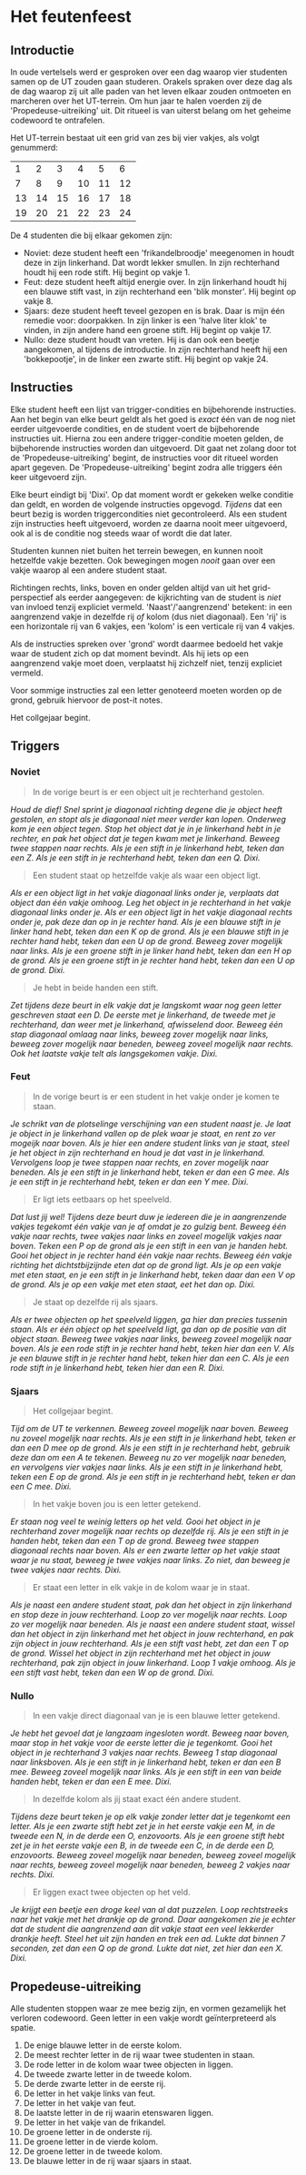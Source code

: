 # Het feutenfeest

## Introductie
In oude vertelsels werd er gesproken over een dag waarop vier studenten samen op de UT zouden gaan studeren. Orakels spraken over deze dag als de dag waarop zij uit alle paden van het leven elkaar zouden ontmoeten en marcheren over het UT-terrein. Om hun jaar te halen voerden zij de 'Propedeuse-uitreiking' uit. Dit ritueel is van uiterst belang om het geheime codewoord te ontrafelen.

Het UT-terrein bestaat uit een grid van zes bij vier vakjes, als volgt genummerd:

|    |    |    |    |    |    |
|----|----|----|----|----|----|
|  1 |  2 |  3 |  4 |  5 |  6 |
|  7 |  8 |  9 | 10 | 11 | 12 |
| 13 | 14 | 15 | 16 | 17 | 18 |
| 19 | 20 | 21 | 22 | 23 | 24 |

De 4 studenten die bij elkaar gekomen zijn:
 * Noviet: deze student heeft een 'frikandelbroodje' meegenomen in houdt deze in zijn linkerhand. Dat wordt lekker smullen. In zijn rechterhand houdt hij een rode stift. Hij begint op vakje 1.
 * Feut: deze student heeft altijd energie over. In zijn linkerhand houdt hij een blauwe stift vast, in zijn rechterhand een 'blik monster'. Hij begint op vakje 8.
 * Sjaars: deze student heeft teveel gezopen en is brak. Daar is mijn één remedie voor: doorpakken. In zijn linker is een 'halve liter klok' te vinden, in zijn andere hand een groene stift. Hij begint op vakje 17.
 * Nullo: deze student houdt van vreten. Hij is dan ook een beetje aangekomen, al tijdens de introductie. In zijn rechterhand heeft hij een 'bokkepootje', in de linker een zwarte stift. Hij begint op vakje 24.

## Instructies
Elke student heeft een lijst van trigger-condities en bijbehorende instructies. Aan het begin van elke beurt geldt als het goed is *exact* één van de nog niet eerder uitgevoerde condities, en de student voert de bijbehorende instructies uit. Hierna zou een andere trigger-conditie moeten gelden, de bijbehorende instructies worden dan uitgevoerd. Dit gaat net zolang door tot de 'Propedeuse-uitreiking' begint, de instructies voor dit ritueel worden apart gegeven. De 'Propedeuse-uitreiking' begint zodra alle triggers één keer uitgevoerd zijn.

Elke beurt eindigt bij 'Dixi'. Op dat moment wordt er gekeken welke conditie dan geldt, en worden de volgende instructies opgevogd. _Tijdens_ dat een beurt bezig is worden triggercondities niet gecontroleerd. Als een student zijn instructies heeft uitgevoerd, worden ze daarna nooit meer uitgevoerd, ook al is de conditie nog steeds waar of wordt die dat later.

Studenten kunnen niet buiten het terrein bewegen, en kunnen nooit hetzelfde vakje bezetten. Ook bewegingen mogen *nooit* gaan over een vakje waarop al een andere student staat.

Richtingen rechts, links, boven en onder gelden altijd van uit het grid-perspectief als eerder aangegeven: de kijkrichting van de student is *niet* van invloed tenzij expliciet vermeld. 'Naast'/'aangrenzend' betekent: in een aangrenzend vakje in dezelfde rij *of* kolom (dus niet diagonaal). Een 'rij' is een horizontale rij van 6 vakjes, een 'kolom' is een verticale rij van 4 vakjes.

Als de instructies spreken over 'grond' wordt daarmee bedoeld het vakje waar de student zich op dat moment bevindt. Als hij iets op een aangrenzend vakje moet doen, verplaatst hij zichzelf niet, tenzij expliciet vermeld.

Voor sommige instructies zal een letter genoteerd moeten worden op de grond, gebruik hiervoor de post-it notes.

Het collgejaar begint.

## Triggers
### Noviet
> In de vorige beurt is er een object uit je rechterhand gestolen.

_Houd de dief! Snel sprint je diagonaal richting degene die je object heeft gestolen, en stopt als je diagonaal niet meer verder kan lopen. Onderweg kom je een object tegen. Stop het object dat je in je linkerhand hebt in je rechter, en pak het object dat je tegen kwam met je linkerhand. Beweeg twee stappen naar rechts. Als je een stift in je linkerhand hebt, teken dan een Z. Als je een stift in je rechterhand hebt, teken dan een Q. Dixi._

> Een student staat op hetzelfde vakje als waar een object ligt.

_Als er een object ligt in het vakje diagonaal links onder je, verplaats dat object dan één vakje omhoog. Leg het object in je rechterhand in het vakje diagonaal links onder je. Als er een object ligt in het vakje diagonaal rechts onder je, pak deze dan op in je rechter hand. Als je een blauwe stift in je linker hand hebt, teken dan een K op de grond. Als je een blauwe stift in je rechter hand hebt, teken dan een U op de grond. Beweeg zover mogelijk naar links. Als je een groene stift in je linker hand hebt, teken dan een H op de grond. Als je een groene stift in je rechter hand hebt, teken dan een U op de grond. Dixi._

> Je hebt in beide handen een stift.

_Zet tijdens deze beurt in elk vakje dat je langskomt waar nog geen letter geschreven staat een D. De eerste met je linkerhand, de tweede met je rechterhand, dan weer met je linkerhand, afwisselend door. Beweeg één stap diagonaal omlaag naar links, beweeg zover mogelijk naar links, beweeg zover mogelijk naar beneden, beweeg zoveel mogelijk naar rechts. Ook het laatste vakje telt als langsgekomen vakje. Dixi._

### Feut
> In de vorige beurt is er een student in het vakje onder je komen te staan.

_Je schrikt van de plotselinge verschijning van een student naast je. Je laat je object in je linkerhand vallen op de plek waar je staat, en rent zo ver mogeijk naar boven. Als je hier een andere student links van je staat, steel je het object in zijn rechterhand en houd je dat vast in je linkerhand. Vervolgens loop je twee stappen naar rechts, en zover mogelijk naar beneden. Als je een stift in je linkerhand hebt, teken er dan een G mee. Als je een stift in je rechterhand hebt, teken er dan een Y mee. Dixi._

> Er ligt iets eetbaars op het speelveld.

_Dat lust jij wel! Tijdens deze beurt duw je iedereen die je in aangrenzende vakjes tegekomt één vakje van je af omdat je zo gulzig bent. Beweeg één vakje naar rechts, twee vakjes naar links en zoveel mogelijk vakjes naar boven. Teken een P op de grond als je een stift in een van je handen hebt. Gooi het object in je rechter hand één vakje naar rechts. Beweeg één vakje richting het dichtstbijzijnde eten dat op de grond ligt. Als je op een vakje met eten staat, en je een stift in je linkerhand hebt, teken daar dan een V op de grond. Als je op een vakje met eten staat, eet het dan op. Dixi._

> Je staat op dezelfde rij als sjaars.

_Als er twee objecten op het speelveld liggen, ga hier dan precies tussenin staan. Als er één object op het speelveld ligt, ga dan op de positie van dit object staan. Beweeg twee vakjes naar links, beweeg zoveel mogelijk naar boven. Als je een rode stift in je rechter hand hebt, teken hier dan een V. Als je een blauwe stift in je rechter hand hebt, teken hier dan een C. Als je een rode stift in je linkerhand hebt, teken hier dan een R. Dixi._

### Sjaars
> Het collgejaar begint.

_Tijd om de UT te verkennen. Beweeg zoveel mogelijk naar boven. Beweeg nu zoveel mogelijk naar rechts. Als je een stift in je linkerhand hebt, teken er dan een D mee op de grond. Als je een stift in je rechterhand hebt, gebruik deze dan om een A te tekenen. Beweeg nu zo ver mogelijk naar beneden, en vervolgens vier vakjes naar links. Als je een stift in je linkerhand hebt, teken een E op de grond. Als je een stift in je rechterhand hebt, teken er dan een C mee. Dixi._

> In het vakje boven jou is een letter getekend.

_Er staan nog veel te weinig letters op het veld. Gooi het object in je rechterhand zover mogelijk naar rechts op dezelfde rij. Als je een stift in je handen hebt, teken dan een T op de grond. Beweeg twee stappen diagonaal rechts naar boven. Als er een zwarte letter op het vakje staat waar je nu staat, beweeg je twee vakjes naar links. Zo niet, dan beweeg je twee vakjes naar rechts. Dixi._

> Er staat een letter in elk vakje in de kolom waar je in staat.

_Als je naast een andere student staat, pak dan het object in zijn linkerhand en stop deze in jouw rechterhand. Loop zo ver mogelijk naar rechts. Loop zo ver mogelijk naar beneden. Als je naast een andere student staat, wissel dan het object in zijn linkerhand met het object in jouw rechterhand, en pak zijn object in jouw rechterhand. Als je een stift vast hebt, zet dan een T op de grond. Wissel het object in zijn rechterhand met het object in jouw rechterhand, pak zijn object in jouw linkerhand. Loop 1 vakje omhoog. Als je een stift vast hebt, teken dan een W op de grond. Dixi._

### Nullo
> In een vakje direct diagonaal van je is een blauwe letter getekend.

_Je hebt het gevoel dat je langzaam ingesloten wordt. Beweeg naar boven, maar stop in het vakje voor de eerste letter die je tegenkomt. Gooi het object in je rechterhand 3 vakjes naar rechts. Beweeg 1 stap diagonaal naar linksboven. Als je een stift in je linkerhand hebt, teken er dan een B mee. Beweeg zoveel mogelijk naar links. Als je een stift in een van beide handen hebt, teken er dan een E mee. Dixi._

> In dezelfde kolom als jij staat exact één andere student.

_Tijdens deze beurt teken je op elk vakje zonder letter dat je tegenkomt een letter. Als je een zwarte stift hebt zet je in het eerste vakje een M, in de tweede een N, in de derde een O, enzovoorts. Als je een groene stift hebt zet je in het eerste vakje een B, in de tweede een C, in de derde een D, enzovoorts. Beweeg zoveel mogelijk naar beneden, beweeg zoveel mogelijk naar rechts, beweeg zoveel mogelijk naar beneden, beweeg 2 vakjes naar rechts. Dixi._

> Er liggen exact twee objecten op het veld.

_Je krijgt een beetje een droge keel van al dat puzzelen. Loop rechtstreeks naar het vakje met het drankje op de grond. Daar aangekomen zie je echter dat de student die aangrenzend aan dit vakje staat een veel lekkerder drankje heeft. Steel het uit zijn handen en trek een ad. Lukte dat binnen 7 seconden, zet dan een Q op de grond. Lukte dat niet, zet hier dan een X. Dixi._

## Propedeuse-uitreiking
Alle studenten stoppen waar ze mee bezig zijn, en vormen gezamelijk het verloren codewoord. Geen letter in een vakje wordt geïnterpreteerd als spatie.
  1. De enige blauwe letter in de eerste kolom.
  2. De meest rechter letter in de rij waar twee studenten in staan.
  3. De rode letter in de kolom waar twee objecten in liggen.
  4. De tweede zwarte letter in de tweede kolom.
  5. De derde zwarte letter in de eerste rij.
  6. De letter in het vakje links van feut.
  7. De letter in het vakje van feut.
  8. De laatste letter in de rij waarin etenswaren liggen.
  9. De letter in het vakje van de frikandel.
 10. De groene letter in de onderste rij.
 11. De groene letter in de vierde kolom.
 12. De groene letter in de tweede kolom.
 13. De blauwe letter in de rij waar sjaars in staat.
